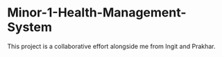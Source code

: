 # Minor-1-Health-Management-System
This project is a collaborative effort alongside me from Ingit and Prakhar.
